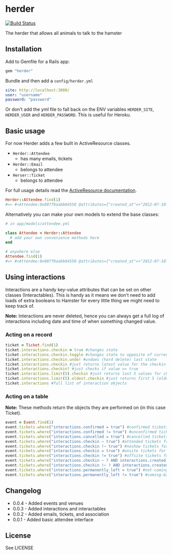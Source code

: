 # herder

[![Build Status](https://secure.travis-ci.org/geeksoflondon/herder.png?branch=master)](http://travis-ci.org/geeksoflondon/herder)

The herder that allows all animals to talk to the hamster

## Installation

Add to Gemfile for a Rails app:

```ruby
gem "herder"
```

Bundle and then add a `config/herder.yml`

```yml
site: http://localhost:3000/
user: "username"
password: "password"
```

Or don't add the yml file to fall back on the ENV variables `HERDER_SITE`, `HERDER_USER` and `HERDER_PASSWORD`. This is useful for Heroku.

## Basic usage

For now Herder adds a few built in ActiveResource classes.

* `Herder::Attendee`
  * has many emails, tickets
* `Herder::Email`
  * belongs to attendee
* `Herser::Ticket`
  * belongs to attendee

For full usage details read the [ActiveResource documentation](http://api.rubyonrails.org/classes/ActiveResource/Base.html).

```ruby
Herder::Attendee.find(1)
#=> #<Attendee:0x007f9aabb84550 @attributes={"created_at"=>"2012-07-10T19:26:23Z", "diet"=>nil, "first_name"=>"John", "id"=>1, "kind"=>1, "last_name"=>"Doe", "name"=>"John Doe", "notes"=>nil, "phone_number"=>nil, "public"=>true, "tshirt"=>nil, "twitter"=>nil, "updated_at"=>"2012-07-10T19:26:23Z"}, @prefix_options={}, @persisted=true>
```

Alternatively you can make your own models to extend the base classes:

```ruby
# in app/models/attendee.yml

class Attendee < Herder::Attendee
  # add your own convenience methods here
end

# anywhere else
Attendee.find(1)
#=> #<Attendee:0x007f9aabb84550 @attributes={"created_at"=>"2012-07-10T19:26:23Z", "diet"=>nil, "first_name"=>"John", "id"=>1, "kind"=>1, "last_name"=>"Doe", "name"=>"John Doe", "notes"=>nil, "phone_number"=>nil, "public"=>true, "tshirt"=>nil, "twitter"=>nil, "updated_at"=>"2012-07-10T19:26:23Z"}, @prefix_options={}, @persisted=true>
```

## Using interactions

Interactions are a handy key-value attributes that can be set on other classes (Interactables). This is handy as it means we don't need to add loads of extra booleans to Hamster for every little thing we might need to keep track of.

**Note:** Interactions are never deleted, hence you can always get a full log of interactions including date and time of when something changed value.

### Acting on a record

```ruby
ticket = Ticket.find(1)
ticket.interactions.checkin = true #changes state
ticket.interactions.checkin.toggle #changes state to opposite of current state
ticket.interactions.checkin.undo! #undoes (hard delete) last state
ticket.interactions.checkin #just returns latest value for the checkin key
ticket.interactions.checkin? #just checks if value == true
ticket.interactions.limit(5).checkin #just returns last 5 values for checkin
ticket.interactions.limit(5).oldest.checkin #just returns first 5 (oldest) values for checkin
ticket.interactions #full list of interaction objects
```

### Acting on a table

**Note:** These methods return the objects they are performed on (in this case Ticket).

```ruby
event = Event.find(1)
event.tickets.where("interactions.confirmed = true") #confirmed tickets for event #1
event.tickets.where("interactions.confirmed != true") #unconfirmed tickets for event #1
event.tickets.where("interactions.cancelled = true") #cancelled tickets for event #1
event.tickets.where("interactions.checkin ~ true") #attended tickets for event #1
event.tickets.where("interactions.checkin !~ true") #noshow tickets for event #1
event.tickets.where("interactions.checkin = true") #onsite tickets for event #1
event.tickets.where("interactions.checkin != true") #offsite tickets for event #1
event.tickets.where("interactions.checkin ~ ? AND interactions.created_at < ? AND interactions.created_at > ?", true, Time.now, 3.days.ago) #attended during period
event.tickets.where("interactions.checkin !~ ? AND interactions.created_at < ? AND interactions.created_at > ?", false, Time.now, 3.days.ago) # did not check out during period
event.tickets.where("interactions.permanently_left = true") #not-coming-back
event.tickets.where("interactions.permanently_left != true") #coming-back
```

## Changelog

* 0.0.4 - Added events and venues
* 0.0.3 - Added interactions and interactables
* 0.0.2 - Added emails, tickets, and association
* 0.0.1 - Added basic attendee interface

## License

See LICENSE
